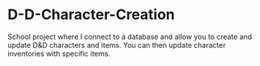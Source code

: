 # D-D-Character-Creation
School project where I connect to a database and allow you to create and update D&amp;D characters and items. You can then update character inventories with specific items.

